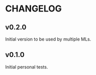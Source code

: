 # CHANGELOG

## v0.2.0

Initial version to be used by multiple MLs.

## v0.1.0

Initial personal tests.
